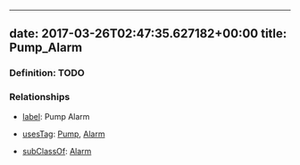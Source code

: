 
---
date: 2017-03-26T02:47:35.627182+00:00
title: Pump_Alarm
---
### Definition: TODO

### Relationships

* [label](http://www.w3.org/2000/01/rdf-schema#label): Pump Alarm

* [usesTag](https://brickschema.org/schema/1.0/BrickFrame#usesTag): [Pump](https://brickschema.org/schema/1.0/BrickTag#Pump), [Alarm](https://brickschema.org/schema/1.0/BrickTag#Alarm)

* [subClassOf](http://www.w3.org/2000/01/rdf-schema#subClassOf): [Alarm](https://brickschema.org/schema/1.0/Brick#Alarm)
